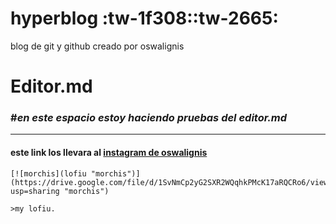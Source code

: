 # hyperblog :tw-1f308::tw-2665:
blog de git y github creado por oswalignis

# Editor.md
### #*en este espacio estoy haciendo pruebas del editor.md*

------------

#### este link los llevara al [instagram de oswalignis](http://https://www.instagram.com/oswalignis/ "instagram")


```
[![morchis](lofiu "morchis")](https://drive.google.com/file/d/1SvNmCp2yG2SXR2WQqhkPMcK17aRQCRo6/view?usp=sharing "morchis")

>my lofiu.

